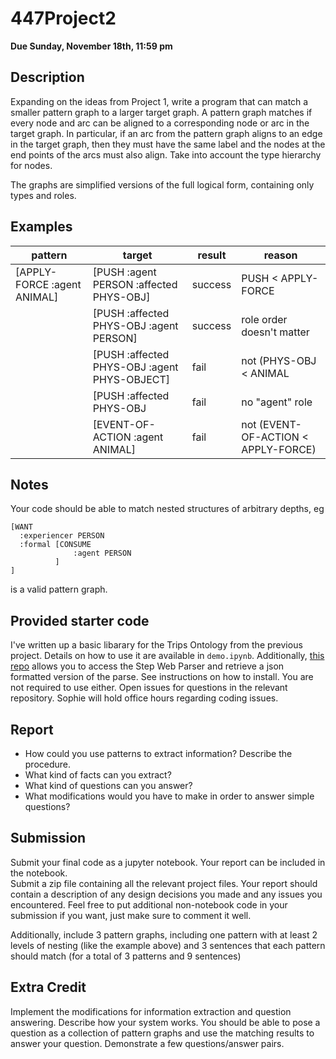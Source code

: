 # 447Project2

**Due Sunday, November 18th, 11:59 pm**

## Description

Expanding on the ideas from Project 1, write a program that can match a smaller pattern graph to a larger target graph.
A pattern graph matches if every node and arc can be aligned to a corresponding node or arc in the target graph.
In particular, if an arc from the pattern graph aligns to an edge in the target graph, then they must have the same label and
the nodes at the end points of the arcs must also align.  Take into account the type hierarchy for nodes.

The graphs are simplified versions of the full logical form, containing only types and roles.

## Examples

|pattern  |target   |result   |reason   |
|---------|---------|---------|---------|
|[APPLY-FORCE :agent ANIMAL] | [PUSH :agent PERSON :affected PHYS-OBJ] | success | PUSH < APPLY-FORCE |
| |[PUSH :affected PHYS-OBJ :agent PERSON]| success | role order doesn't matter|
| |[PUSH :affected PHYS-OBJ :agent PHYS-OBJECT]| fail | not (PHYS-OBJ < ANIMAL |
| |[PUSH :affected PHYS-OBJ | fail | no "agent" role|
| |[EVENT-OF-ACTION :agent ANIMAL] | fail | not (EVENT-OF-ACTION < APPLY-FORCE) |

## Notes

Your code should be able to match nested structures of arbitrary depths, eg
```
[WANT 
  :experiencer PERSON
  :formal [CONSUME
              :agent PERSON
          ]
]
```
is a valid pattern graph.

## Provided starter code

I've written up a basic libarary for the Trips Ontology from the previous project.  Details on how to use it are available
in  `demo.ipynb`.  Additionally, [this repo](http://github.com/mrmechko/trips-web) allows you to access the Step Web Parser and retrieve a json formatted version of the parse.  See instructions on how to install.  You are not required to use either.  Open issues for questions in the relevant repository.  Sophie will hold office hours regarding coding issues.

## Report

* How could you use patterns to extract information? Describe the procedure.  
* What kind of facts can you extract? 
* What kind of questions can you answer? 
* What modifications would you have to make in order to answer simple questions?

## Submission

Submit your final code as a jupyter notebook.  Your report can be included in the notebook.  
Submit a zip file containing all the relevant project files.  Your report should contain a description of any design
decisions you made and any issues you encountered.  Feel free to put additional non-notebook code in your submission if you want, just make sure to comment it well.

Additionally, include 3 pattern graphs, including one pattern with at least 2 levels of nesting (like the example above)
and 3 sentences that each pattern should match (for a total of 3 patterns and 9 sentences)

## Extra Credit

Implement the modifications for information extraction and question answering.  Describe how your system works.  You should be able to pose a question as a collection of pattern graphs and use the matching results to answer your question.  Demonstrate a few questions/answer pairs.
